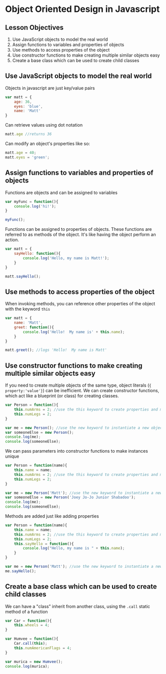 # Object Oriented Design in Javascript

## Lesson Objectives

1. Use JavaScript objects to model the real world
1. Assign functions to variables and properties of objects
1. Use methods to access properties of the object
1. Use constructor functions to make creating multiple similar objects easy
1. Create a base class which can be used to create child classes

## Use JavaScript objects to model the real world

Objects in javascript are just key/value pairs

```javascript
var matt = {
	age: 36,
	eyes: 'blue',
	name: 'Matt'
}
```

Can retrieve values using dot notation

```javascript
matt.age //returns 36
```

Can modify an object's properties like so:

```javascript
matt.age = 40;
matt.eyes = 'green';
```

## Assign functions to variables and properties of objects

Functions are objects and can be assigned to variables

```javascript
var myFunc = function(){
	console.log('hi!');
}

myFunc();
```

Functions can be assigned to properties of objects.  These functions are referred to as methods of the object.  It's like having the object perform an action.

```javascript
var matt = {
	sayHello: function(){
		console.log('Hello, my name is Matt!');
	}
}

matt.sayHello();
```

## Use methods to access properties of the object

When invoking methods, you can reference other properties of the object with the keyword `this`

```javascript
var matt = {
	name: 'Matt',
	greet: function(){
		console.log('Hello!  My name is' + this.name);
	}
}

matt.greet(); //logs 'Hello!  My name is Matt'
```

## Use constructor functions to make creating multiple similar objects easy

If you need to create multiple objects of the same type, object literals (`{ property:'value'}`) can be inefficient.  We can create constructor functions, which act like a blueprint (or class) for creating classes.

```javascript
var Person = function(){
	this.numArms = 2; //use the this keyword to create properties and methods
	this.numLegs = 2;
}

var me = new Person(); //use the new keyword to instantiate a new object
var someoneElse = new Person();
console.log(me);
console.log(someoneElse);
```

We can pass parameters into constructor functions to make instances unique

```javascript
var Person = function(name){
	this.name = name;
	this.numArms = 2; //use the this keyword to create properties and methods
	this.numLegs = 2;
}

var me = new Person('Matt'); //use the new keyword to instantiate a new object
var someoneElse = new Person('Joey Jo-Jo Junior Shabadoo');
console.log(me);
console.log(someoneElse);
```

Methods are added just like adding properties

```javascript
var Person = function(name){
	this.name = name;
	this.numArms = 2; //use the this keyword to create properties and methods
	this.numLegs = 2;
	this.sayHello = function(){
		console.log("Hello, my name is " + this.name);
	}
}

var me = new Person('Matt'); //use the new keyword to instantiate a new object
me.sayHello();
```

<!-- Since functions are objects, we can create static properties/methods (properties and methods that relate to the class, not the instances of the class) by using dot notation

```javascript
var Person = function(){
	/*
	usual stuff here...
	*/
}

Person.genders = ['male', 'female'];
console.log(Person.genders);
``` -->

## Create a base class which can be used to create child classes

We can have a "class" inherit from another class, using the `.call` static method of a function

```javascript
var Car = function(){
	this.wheels = 4;
}

var Humvee = function(){
	Car.call(this);
	this.numAmericanFlags = 4;
}

var murica = new Humvee();
console.log(murica);
```
